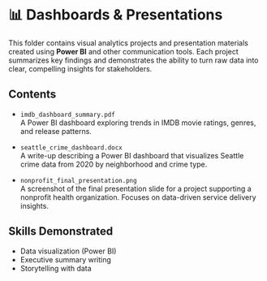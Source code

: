 # 📊 Dashboards & Presentations

This folder contains visual analytics projects and presentation materials created using **Power BI** and other communication tools. Each project summarizes key findings and demonstrates the ability to turn raw data into clear, compelling insights for stakeholders.

## Contents

- `imdb_dashboard_summary.pdf`  
  A Power BI dashboard exploring trends in IMDB movie ratings, genres, and release patterns.

- `seattle_crime_dashboard.docx`  
  A write-up describing a Power BI dashboard that visualizes Seattle crime data from 2020 by neighborhood and crime type.

- `nonprofit_final_presentation.png`  
  A screenshot of the final presentation slide for a project supporting a nonprofit health organization. Focuses on data-driven service delivery insights.

## Skills Demonstrated
- Data visualization (Power BI)
- Executive summary writing
- Storytelling with data
